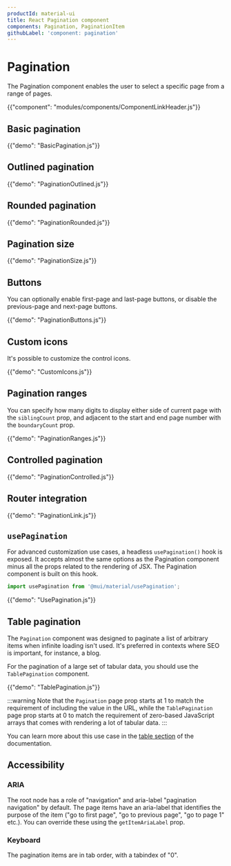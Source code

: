 ```yaml
---
productId: material-ui
title: React Pagination component
components: Pagination, PaginationItem
githubLabel: 'component: pagination'
---
```


# Pagination

<p class="description">The Pagination component enables the user to select a specific page from a range of pages.</p>

{{"component": "modules/components/ComponentLinkHeader.js"}}

## Basic pagination

{{"demo": "BasicPagination.js"}}

## Outlined pagination

{{"demo": "PaginationOutlined.js"}}

## Rounded pagination

{{"demo": "PaginationRounded.js"}}

## Pagination size

{{"demo": "PaginationSize.js"}}

## Buttons

You can optionally enable first-page and last-page buttons, or disable the previous-page and next-page buttons.

{{"demo": "PaginationButtons.js"}}

## Custom icons

It's possible to customize the control icons.

{{"demo": "CustomIcons.js"}}

## Pagination ranges

You can specify how many digits to display either side of current page with the `siblingCount` prop, and adjacent to the start and end page number with the `boundaryCount` prop.

{{"demo": "PaginationRanges.js"}}

## Controlled pagination

{{"demo": "PaginationControlled.js"}}

## Router integration

{{"demo": "PaginationLink.js"}}

## `usePagination`

For advanced customization use cases, a headless `usePagination()` hook is exposed.
It accepts almost the same options as the Pagination component minus all the props
related to the rendering of JSX.
The Pagination component is built on this hook.

```jsx
import usePagination from '@mui/material/usePagination';
```

{{"demo": "UsePagination.js"}}

## Table pagination

The `Pagination` component was designed to paginate a list of arbitrary items when infinite loading isn't used.
It's preferred in contexts where SEO is important, for instance, a blog.

For the pagination of a large set of tabular data, you should use the `TablePagination` component.

{{"demo": "TablePagination.js"}}

:::warning
Note that the `Pagination` page prop starts at 1 to match the requirement of including the value in the URL, while the `TablePagination` page prop starts at 0 to match the requirement of zero-based JavaScript arrays that comes with rendering a lot of tabular data.
:::

You can learn more about this use case in the [table section](/material-ui/react-table/#custom-pagination-options) of the documentation.

## Accessibility

### ARIA

The root node has a role of "navigation" and aria-label "pagination navigation" by default. The page items have an aria-label that identifies the purpose of the item ("go to first page", "go to previous page", "go to page 1" etc.). You can override these using the `getItemAriaLabel` prop.

### Keyboard

The pagination items are in tab order, with a tabindex of "0".
